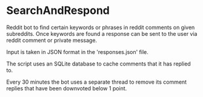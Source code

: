 # SearchAndRespond

Reddit bot to find certain keywords or phrases in reddit comments on given
subreddits. Once keywords are found a response can be sent to the user via
reddit comment or private message.

Input is taken in JSON format in the 'responses.json' file.

The script uses an SQLite database to cache comments that it has replied to.

Every 30 minutes the bot uses a separate thread to remove its comment replies that have been downvoted below 1 point.
